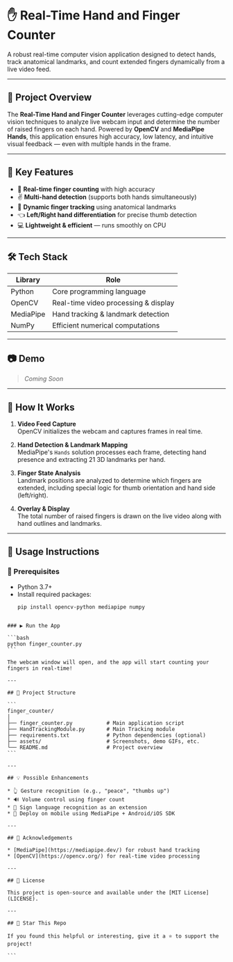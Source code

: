 # ✋ Real-Time Hand and Finger Counter

A robust real-time computer vision application designed to detect hands, track anatomical landmarks, and count extended fingers dynamically from a live video feed.

---

## 📌 Project Overview

The **Real-Time Hand and Finger Counter** leverages cutting-edge computer vision techniques to analyze live webcam input and determine the number of raised fingers on each hand. Powered by **OpenCV** and **MediaPipe Hands**, this application ensures high accuracy, low latency, and intuitive visual feedback — even with multiple hands in the frame.

---

## 🧠 Key Features

- 🤚 **Real-time finger counting** with high accuracy  
- ✌️ **Multi-hand detection** (supports both hands simultaneously)  
- 🔁 **Dynamic finger tracking** using anatomical landmarks  
- 👈 **Left/Right hand differentiation** for precise thumb detection  
- 💻 **Lightweight & efficient** — runs smoothly on CPU  

---

## 🛠️ Tech Stack

| Library       | Role                                  |
|---------------|---------------------------------------|
| Python        | Core programming language             |
| OpenCV        | Real-time video processing & display  |
| MediaPipe     | Hand tracking & landmark detection    |
| NumPy         | Efficient numerical computations      |

---

## 📷 Demo

> *Coming Soon*  


---

## 🧩 How It Works

1. **Video Feed Capture**  
   OpenCV initializes the webcam and captures frames in real time.

2. **Hand Detection & Landmark Mapping**  
   MediaPipe's `Hands` solution processes each frame, detecting hand presence and extracting 21 3D landmarks per hand.

3. **Finger State Analysis**  
   Landmark positions are analyzed to determine which fingers are extended, including special logic for thumb orientation and hand side (left/right).

4. **Overlay & Display**  
   The total number of raised fingers is drawn on the live video along with hand outlines and landmarks.

---

## 🧪 Usage Instructions

### 🔧 Prerequisites

- Python 3.7+
- Install required packages:
  ```bash
  pip install opencv-python mediapipe numpy
````

### ▶️ Run the App

```bash
python finger_counter.py
```

The webcam window will open, and the app will start counting your fingers in real-time!

---

## 📁 Project Structure

```
finger_counter/
│
├── finger_counter.py           # Main application script
├── HandTrackingModule.py       # Main Tracking module
├── requirements.txt            # Python dependencies (optional)
├── assets/                     # Screenshots, demo GIFs, etc.
└── README.md                   # Project overview
```

---

## 💡 Possible Enhancements

* 👆 Gesture recognition (e.g., "peace", "thumbs up")
* 🔊 Volume control using finger count
* 🧠 Sign language recognition as an extension
* 📲 Deploy on mobile using MediaPipe + Android/iOS SDK

---

## 🙏 Acknowledgements

* [MediaPipe](https://mediapipe.dev/) for robust hand tracking
* [OpenCV](https://opencv.org/) for real-time video processing

---

## 📜 License

This project is open-source and available under the [MIT License](LICENSE).

---

## 🌟 Star This Repo

If you found this helpful or interesting, give it a ⭐ to support the project!

```

